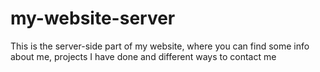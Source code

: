 # my-website-server
This is the server-side part of my website, where you can find some info about me, projects I have done and different ways to contact me
